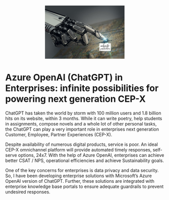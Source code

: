 <p align = "center">
  <img src = "images/AI_Infinite_Possibilities.png" alt = "" width = "50%" height = "50%" />
</p>

# Azure OpenAI (ChatGPT) in Enterprises: infinite possibilities for powering next generation CEP-X
ChatGPT has taken the world by storm with 100 million users and 1.8 billion hits on its website, within 3 months.  While it can write poetry, help students in assignments, compose novels and a whole lot of other personal tasks, the ChatGPT can play a very important role in enterprises next generation Customer, Employee, Partner Experiences (CEP-X).

Despite availability of numerous digital products, service is poor. An ideal CEP-X omnichannel platform will provide automated timely responses, self-serve options, 24x7.  With the help of Azure OpenAI, enterprises can achieve better CSAT / NPS, operational efficiencies and achieve Sustainability goals.

One of the key concerns for enterprises is data privacy and data security.  So, I have been developing enterprise solutions with Microsoft’s Azure OpenAI version of ChatGPT.  Further, these solutions are integrated with enterprise knowledge base portals to ensure adequate guardrails to prevent undesired responses.

